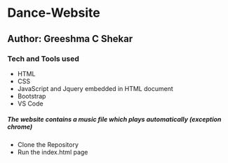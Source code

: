 # Dance-Website
## Author: Greeshma C Shekar
### Tech and Tools used
- HTML
- CSS
- JavaScript and Jquery embedded in HTML document
- Bootstrap 
- VS Code
##### The website contains a music file which plays automatically (exception chrome)
- Clone the Repository
- Run the index.html page
